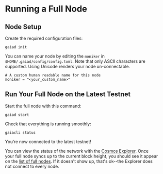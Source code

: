 # Running a Full Node

## Node Setup

Create the required configuration files:

```
gaiad init
```

You can name your node by editing the `moniker` in `$HOME/.gaiad/config/config.toml`. Note that only ASCII characters are supported. Using Unicode renders your node un-connectable.

```
# A custom human readable name for this node
moniker = "<your_custom_name>"
```

## Run Your Full Node on the Latest Testnet

Start the full node with this command:

```
gaiad start
```

Check that everything is running smoothly:

```
gaiacli status
```

You're now connected to the latest testnet!

You can view the status of the network with the [Cosmos Explorer](https://explorecosmos.network). Once your full node syncs up to the current block height, you should see it appear on the [list of full nodes](https://explorecosmos.network/validators). If it doesn't show up, that's ok--the Explorer does not connect to every node.
